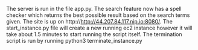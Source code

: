 The server is run in the file app.py. The search feature now has a spell checker which returns the best possible result based on the search terms given. The site is up on http://http://44.207.84.117.nip.io:8080/. The start_instance.py file will create a new running ec2 instance however it will take about 1.5 minutes to start running the script itself. The termination script is run by running python3 terminate_instance.py <instance-id>